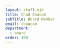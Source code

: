 ```yaml
---
layout: staff.njk
title: Chad Baucom
jobTitle: Board Member
email: cbaucom
department:
  - board
order: 100
---
```

